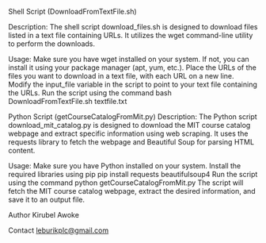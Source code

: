 Shell Script (DownloadFromTextFile.sh)

Description:
  The shell script download_files.sh is designed to download files listed in a text file containing URLs. 
  It utilizes the wget command-line utility to perform the downloads.

Usage:
  Make sure you have wget installed on your system. If not, you can install it using your package manager (apt, yum, etc.).
  Place the URLs of the files you want to download in a text file, with each URL on a new line.
  Modify the input_file variable in the script to point to your text file containing the URLs.
  Run the script using the command
  bash DownloadFromTextFile.sh textfile.txt

Python Script (getCourseCatalogFromMit.py)
Description:
  The Python script download_mit_catalog.py is designed to download the MIT course catalog webpage and extract specific information using web scraping. It uses the requests library to fetch the webpage and Beautiful Soup for parsing HTML content.

Usage:
  Make sure you have Python installed on your system.
  Install the required libraries using pip
    pip install requests beautifulsoup4
  Run the script using the command
    python getCourseCatalogFromMit.py
  The script will fetch the MIT course catalog webpage, extract the desired information, and save it to an output file.

Author 
  Kirubel Awoke 

Contact 
   leburikplc@gmail.com


